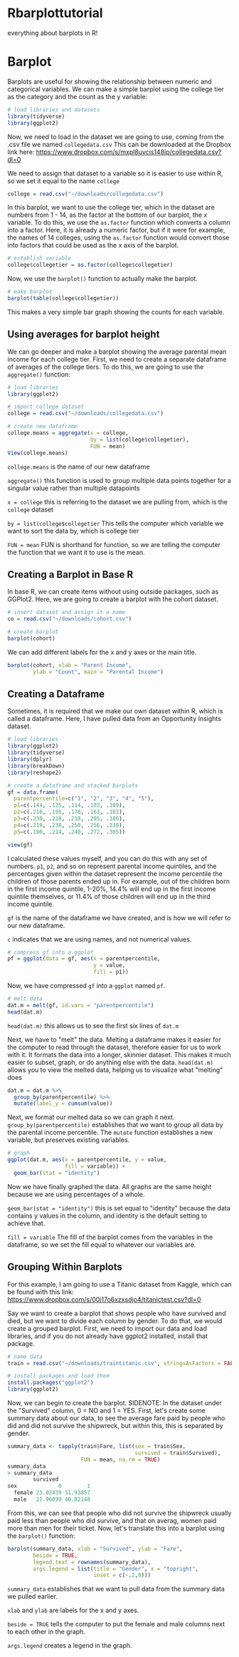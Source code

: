 # Rbarplottutorial
everything about barplots in R!

# Barplot

Barplots are useful for showing the relationship between numeric and categorical variables.
We can make a simple barplot using the college tier as the category and the count as the
y variable:

``` r
# load libraries and datasets
library(tidyverse)
library(ggplot2)
```
Now, we need to load in the dataset we are going to use, coming from the .csv file we named `collegedata.csv` This can be downloaded at the Dropbox link here: https://www.dropbox.com/s/mxpl8uvcis148ip/collegedata.csv?dl=0

We need to assign that dataset to a variable so it is easier to use within R, so we set it equal to the name
`college`

```r
college = read.csv("~/downloads/collegedata.csv")
```

In this barplot, we want to use the college tier, which in the dataset are numbers from 1 - 14, as the factor
at the bottom of our barplot, the x variable. To do this, we use the `as.factor` function which converts a column into a factor. Here, it is already a numeric factor, but if it were for example, the names of 14 colleges, using the `as.factor` function would convert those into factors that could be used as the x axis of the barplot.
``` r
# establish variable
college$collegetier = as.factor(college$collegetier)
```

Now, we use the `barplot()` function to actually make the barplot.

```r
# make barplot
barplot(table(college$collegetier))
```

This makes a very simple bar graph showing the counts for each variable. 

## Using averages for barplot height
We can go deeper and make a barplot showing the average parental mean income for each college
tier. First, we need to create a separate dataframe of averages of the college tiers. To do this, we are going to use the `aggregate()` function:

```r
# load libraries
library(ggplot2)

# import college dataset
college = read.csv("~/downloads/collegedata.csv")

# create new dataframe
college.means = aggregate(x = college,
                          by = list(college$collegetier),
                          FUN = mean)
View(college.means)
```

`college.means` is the name of our new dataframe

`aggregate()` this function is used to group multiple data points together for a singular value rather than multiple datapoints

`x = college` this is referring to the dataset we are pulling from, which is the `college` dataset

`by = list(college$collegetier` This tells the computer which variable we want to sort the data by, which is college tier

`FUN = mean` FUN is shorthand for function, so we are telling the computer the function that we want it to use is the mean.



## Creating a Barplot in Base R

In base R, we can create items without using outside packages, such as GGPlot2. Here, we are going to create a barplot with the cohort dataset.

```r
# insert dataset and assign it a name
co = read.csv("~/downloads/cohort.csv")

# create barplot
barplot(cohort)
```
We can add different labels for the x and y axes or the main title.

```r
barplot(cohort, xlab = "Parent Income",
        ylab = "Count", main = "Parental Income")
```


## Creating a Dataframe
Sometimes, it is required that we make our own dataset within R, which is called a dataframe. Here,
I have pulled data from an Opportunity Insights dataset. 

``` r
# load libraries
library(ggplot2)
library(tidyverse)
library(dplyr)
library(breakDown)
library(reshape2)

# create a dataframe and stacked barplots
gf = data.frame(
  parentpercentile=c("1", "2", "3", "4", "5"),
  p1=c(.144, .125, .114, .103, .109), 
  p2=c(.216, .195, .178, .163, .162),
  p3=c(.230, .228, .218, .205, .186),
  p4=c(.219, .238, .250, .256, .238),
  p5=c(.190, .214, .240, .272, .305))

view(gf)
```
I calculated these values myself, and you can do this with any set of numbers. `p1`, `p2`, and so 
on represent parental income quintiles, and the percentages given within the dataset represent
the income percentile the children of those parents ended up in. For example, out of the
children born in the first income quintile, 1-20%, 14.4% will end up in the first income quintile
themselves, or 11.4% of those children will end up in the third income quintile.


`gf` is the name of the dataframe we have created, and is how we will refer to our
new dataframe.

`c` indicates that we are using names, and not numerical values.

```r
# compress gf into a ggplot
pf = ggplot(data = gf, aes(x = parentpercentile,
                           y = value,
                           fill = p1))

```

Now, we have compressed `gf` into a `ggplot` named `pf`. 

```r
# melt data
dat.m = melt(gf, id.vars = "parentpercentile")
head(dat.m)
```
`head(dat.m)` this allows us to see the first six lines of `dat.m`


Next, we have to "melt" the data. Melting a dataframe makes it easier for the
computer to read through the dataset, therefore easier for us to work with it.
It formats the data into a longer, skinnier dataset. This makes it much easier to subset,
graph, or do anything else with the data. `head(dat.m)` allows you to view the melted data,
helping us to visualize what "melting" does

```r
dat.m = dat.m %>%
  group_by(parentpercentile) %>%
  mutate(label_y = cumsum(value))
```
Next, we format our melted data so we can graph it next. `group_by(parentpercentile)` 
establishes that we want to group all data by the parental income percentile. The `mutate`
function establishes a new variable, but preserves existing variables.

```r
# graph
ggplot(dat.m, aes(x = parentpercentile, y = value,
                  fill = variable)) +
  geom_bar(stat = "identity")
```
Now we have finally graphed the data. All graphs are the same height because
we are using percentages of a whole. 

`geom_bar(stat = "identity")` this is set equal to "identity" because the data contains
y values in the column, and identity is the default setting to achieve that.

`fill = variable` The fill of the barplot comes from the variables in the dataframe, so 
we set the fill equal to whatever our variables are.

## Grouping Within Barplots

For this example, I am going to use a Titanic dataset from Kaggle, which can be found with this link: https://www.dropbox.com/s/00j17o6xzxsdjo4/titanictest.csv?dl=0

Say we want to create a barplot that shows people who have survived and died, but we want to divide each column by gender. To do that, we would create a grouped barplot. First, we need to import our data and load libraries, and if you do not already have ggplot2 installed, install that package.

```r
# name data
train = read.csv("~/downloads/traintitanic.csv", stringsAsFactors = FALSE, header = TRUE)

# install packages and load them
install.packages("ggplot2")
library(ggplot2)
```

Now, we can begin to create the barplot. SIDENOTE: In the dataset under the "Survived" column, 0 = NO and 1 = YES. First, let's create some summary data about our data, to see the average fare paid by people who did and did not survive the shipwreck, but within this, this is separated by gender.

```r
summary_data <- tapply(train$Fare, list(sex = train$Sex,
                                        survived = train$Survived),
                       FUN = mean, na.rm = TRUE)
summary_data
> summary_data
        survived
sex             0        1
  female 23.02439 51.93857
  male   21.96099 40.82148
  ```
  
  From this, we can see that people who did not survive the shipwreck usually paid less than people who did survive, and that on averag, women paid more than men for their ticket. Now, let's translate this into a barplot using the `barplot()` function:
  
```r
barplot(summary_data, xlab = "Survived", ylab = "Fare",
        beside = TRUE,
        legend.text = rownames(summary_data),
        args.legend = list(title = "Gender", x = "topright",
                           inset = c(-.2,0)))
```

`summary_data` establishes that we want to pull data from the summary data we pulled earlier.

`xlab` and `ylab` are labels for the x and y axes.

`beside = TRUE` tells the computer to put the female and male columns next to each other in the graph.

`args.legend` creates a legend in the graph.
